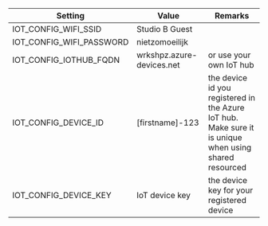 | Setting                  | Value                     | Remarks |
| -------                  | -----                     | ------- |
| IOT_CONFIG_WIFI_SSID     | Studio B Guest            | |
| IOT_CONFIG_WIFI_PASSWORD | nietzomoeilijk            | |
| IOT_CONFIG_IOTHUB_FQDN   | wrkshpz.azure-devices.net | or use your own IoT hub |
| IOT_CONFIG_DEVICE_ID     | [firstname]-123           | the device id you registered in the Azure IoT hub. Make sure it is unique when using shared resourced |
| IOT_CONFIG_DEVICE_KEY    | IoT device key            | the device key for your registered device |